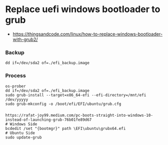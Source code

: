 # Replace uefi windows bootloader to grub
* https://thingsandcode.com/linux/how-to-replace-windows-bootloader-with-grub2/
### Backup
```
dd if=/dev/sda2 of=./efi_backup.image
```

### Process
```
os-prober
dd if=/dev/sda2 of=./efi_backup.image
sudo grub-install --target=x86_64-efi --efi-directory=/mnt/efi /dev/yyyyy
sudo grub-mkconfig -o /boot/efi/EFI/ubuntu/grub.cfg
```

### 
```
https://rafat-joy99.medium.com/pc-boots-straight-into-windows-10-instead-of-launching-grub-76b01fe89d67
# Windows Side
bcdedit /set "{bootmgr}" path \EFI\ubuntu\grubx64.efi
# Ubuntu Side
sudo update-grub
```